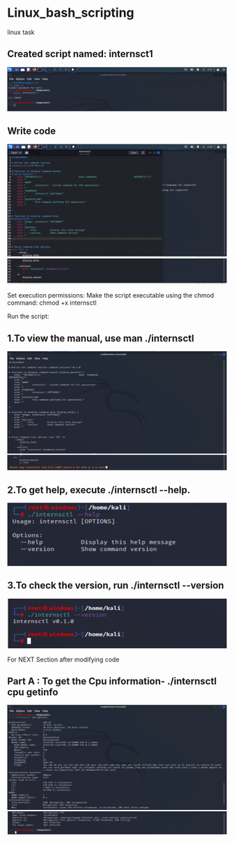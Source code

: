# Linux_bash_scripting
linux task


## Created script named: internsct1

![Alt text](Images/1.png)

## Write code 
![Alt text](Images/2.png)
![Alt text](Images/3.png)

Set execution permissions: Make the script executable using the chmod command:  chmod +x internsctl

Run the script: 
## 1.To view the manual, use man ./internsctl
![Alt text](Images/4.png)
![Alt text](Images/5.png)

## 2.To get help, execute ./internsctl --help.
![Alt text](Images/6.png)

## 3.To check the version, run ./internsctl --version
![Alt text](Images/7.png)

For NEXT Section after modifying code
## Part A : To get the Cpu information- ./internsctl cpu getinfo
![Alt text](Images/8.png)
![Alt text](Images/9.png)




